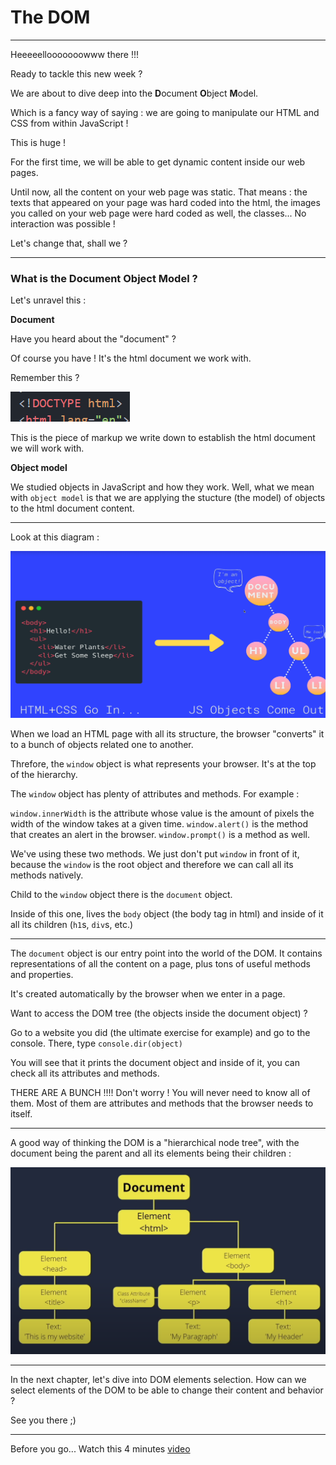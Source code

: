 # The DOM

---

Heeeeellooooooowww there !!!

Ready to tackle this new week ?

We are about to dive deep into the **D**ocument **O**bject **M**odel.

Which is a fancy way of saying : we are going to manipulate our HTML and CSS from within JavaScript !

This is huge !

For the first time, we will be able to get dynamic content inside our web pages.

Until now, all the content on your web page was static. That means : the texts that appeared on your page was hard coded into the html, the images you called on your web page were hard coded as well, the classes... No interaction was possible !

Let's change that, shall we ?

---

### What is the Document Object Model ?

Let's unravel this :

**Document**

Have you heard about the "document" ?

Of course you have ! It's the html document we work with.

Remember this ?

![Alt text](image.png)

This is the piece of markup we write down to establish the html document we will work with.

**Object model**

We studied objects in JavaScript and how they work. Well, what we mean with `object model` is that we are applying the stucture (the model) of objects to the html document content.

---

Look at this diagram :

![Alt text](image-1.png)

When we load an HTML page with all its structure, the browser "converts" it to a bunch of objects related one to another.

Threfore, the `window` object is what represents your browser. It's at the top of the hierarchy.

The `window` object has plenty of attributes and methods. For example :

`window.innerWidth` is the attribute whose value is the amount of pixels the width of the window takes at a given time.
`window.alert()` is the method that creates an alert in the browser.
`window.prompt()` is a method as well.

We've using these two methods. We just don't put `window` in front of it, because the `window` is the root object and therefore we can call all its methods natively.

Child to the `window` object there is the `document` object.

Inside of this one, lives the `body` object (the body tag in html) and inside of it all its children (`h1`s, `div`s, etc.)

---

The `document` object is our entry point into the world of the DOM. It contains representations of all the content on a page, plus tons of useful methods and properties.

It's created automatically by the browser when we enter in a page.

Want to access the DOM tree (the objects inside the document object) ?

Go to a website you did (the ultimate exercise for example) and go to the console. There, type `console.dir(object)`

You will see that it prints the document object and inside of it, you can check all its attributes and methods.

THERE ARE A BUNCH !!!! Don't worry ! You will never need to know all of them. Most of them are attributes and methods that the browser needs to itself.

---

A good way of thinking the DOM is a "hierarchical node tree", with the document being the parent and all its elements being their children :

![Alt text](image-2.png)

---

In the next chapter, let's dive into DOM elements selection. How can we select elements of the DOM to be able to change their content and behavior ?

See you there ;)

---

Before you go... Watch this 4 minutes [video](https://youtu.be/KShnPYN-voI?si=bnmkPg_bdQ8wzlEu)
